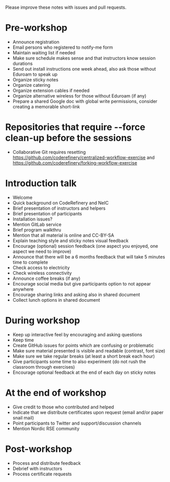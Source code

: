 Please improve these notes with issues and pull requests.


# Pre-workshop

- Announce registration
- Email persons who registered to notify-me form
- Maintain waiting list if needed
- Make sure schedule makes sense and that instructors know session durations
- Send out install instructions one week ahead, also ask those without Eduroam to speak up
- Organize sticky notes
- Organize catering
- Organize extension cables if needed
- Organize alternative wireless for those without Eduroam (if any)
- Prepare a shared Google doc with global write permissions, consider creating a memorable short-link


# Repositories that require --force clean-up before the sessions

- Collaborative Git requires resetting https://github.com/coderefinery/centralized-workflow-exercise and https://github.com/coderefinery/forking-workflow-exercise


# Introduction talk

- Welcome
- Quick background on CodeRefinery and NeIC
- Brief presentation of instructors and helpers
- Brief presentation of participants
- Installation issues?
- Mention GitLab service
- Brief program walkthru
- Mention that all material is online and CC-BY-SA
- Explain teaching style and sticky notes visual feedback
- Encourage (optional) session feedback (one aspect you enjoyed, one aspect we need to improve)
- Announce that there will be a 6 months feedback that will take 5 minutes time to complete
- Check access to electricity
- Check wireless connectivity
- Announce coffee breaks (if any)
- Encourage social media but give participants option to not appear anywhere
- Encourage sharing links and asking also in shared document
- Collect lunch options in shared document


# During workshop

- Keep up interactive feel by encouraging and asking questions
- Keep time
- Create GitHub issues for points which are confusing or problematic
- Make sure material presented is visible and readable (contrast, font size)
- Make sure we take regular breaks (at least a short break each hour)
- Give participants some time to also experiment (do not rush the classroom through exercises)
- Encourage optional feedback at the end of each day on sticky notes


# At the end of workshop

- Give credit to those who contributed and helped
- Indicate that we distribute certificates upon request (email and/or paper snail mail)
- Point participants to Twitter and support/discussion channels
- Mention Nordic RSE community


# Post-workshop

- Process and distribute feedback
- Debrief with instructors
- Process certificate requests
